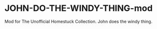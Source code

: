 # JOHN-DO-THE-WINDY-THING-mod
Mod for The Unofficial Homestuck Collection. John does the windy thing.
